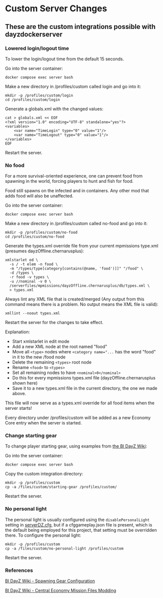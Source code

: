 # Custom Server Changes

## These are the custom integrations possible with dayzdockerserver

### Lowered login/logout time

To lower the login/logout time from the default 15 seconds.

Go into the server container:

```shell
docker compose exec server bash
```

Make a new directory in /profiles/custom called login and go into it:

```shell
mkdir -p /profiles/custom/login
cd /profiles/custom/login
```

Generate a globals.xml with the changed values:

```shell
cat > globals.xml << EOF
<?xml version="1.0" encoding="UTF-8" standalone="yes"?>
<variables>
    <var name="TimeLogin" type="0" value="1"/>
    <var name="TimeLogout" type="0" value="1"/>
</variables>
EOF
```

Restart the server.

### No food

For a more survival-oriented experience, one can prevent food from spawning in the world, forcing players to hunt and fish for food.

Food still spawns on the infected and in containers. Any other mod that adds food will also be unaffected.

Go into the server container:

```shell
docker compose exec server bash
```

Make a new directory in /profiles/custom called no-food and go into it:

```shell
mkdir -p /profiles/custom/no-food
cd /profiles/custom/no-food
```

Generate the types.xml override file from your current mpmissions type.xml (presumes dayzOffline.chernarusplus):

```shell
xmlstarlet ed \
  -s / -t elem -n food \
  -m "/types/type[category[contains(@name, 'food')]]" "/food" \
  -d /types \
  -r food -v types \
  -u //nominal -v 0 \
  /serverfiles/mpmissions/dayzOffline.chernarusplus/db/types.xml \
  > types.xml
```

Always lint any XML file that is created/merged (Any output from this command means there is a problem. No output means the XML file is valid):

```shell
xmllint --noout types.xml
```

Restart the server for the changes to take effect.

Explanation:
* Start xmlstarlet in edit mode
* Add a new XML node at the root named "food"
* Move all `<type>` nodes where `<category name="...` has the word "food" in it to the new /food node
* Delete the remaining `<types>` root node
* Rename `<food>` to `<types>`
* Set all remaining nodes to have `<nominal>0</nominal>`
* Do this for every mpmissions types.xml file (dayzOffline.chernarusplus shown here)
* Save it to a new types.xml file in the current directory, the one we made above.

This file will now serve as a types.xml override for all food items when the server starts!

Every directory under /profiles/custom will be added as a new Economy Core entry when the server is started.

### Change starting gear

To change player starting gear, using examples from [the BI DayZ Wiki](https://community.bistudio.com/wiki/DayZ:Spawning_Gear_Configuration):

Go into the server container:

```shell
docker compose exec server bash
```

Copy the custom integration directory:

```shell
mkdir -p /profiles/custom
cp -a /files/custom/starting-gear /profiles/custom/
```

Restart the server.

### No personal light

The personal light is usually configured using the `disablePersonalLight` setting in [serverDZ.cfg](../serverDZ.cfg), but if a cfggameplay.json file is present, which is the default being employed for this project, that setting must be overridden there. To configure the personal light:

```shell
mkdir -p /profiles/custom
cp -a /files/custom/no-personal-light /profiles/custom
```

Restart the server.

### References

[BI DayZ Wiki - Spawning Gear Configuration](https://community.bistudio.com/wiki/DayZ:Spawning_Gear_Configuration)

[BI DayZ Wiki - Central Economy Mission Files Modding](ttps://community.bistudio.com/wiki/DayZ:Central_Economy_mission_files_modding)
